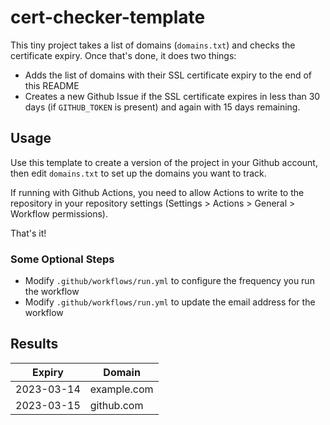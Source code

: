 # cert-checker-template

This tiny project takes a list of domains (`domains.txt`) and checks the certificate expiry. Once that's done, it does two things:

- Adds the list of domains with their SSL certificate expiry to the end of this README
- Creates a new Github Issue if the SSL certificate expires in less than 30 days (if `GITHUB_TOKEN` is present) and again with 15 days remaining.


## Usage

Use this template to create a version of the project in your Github account, then edit `domains.txt` to set up the domains you want to track.

If running with Github Actions, you need to allow Actions to write to the repository in your repository settings (Settings > Actions > General > Workflow permissions).

That's it!


### Some Optional Steps

- Modify `.github/workflows/run.yml` to configure the frequency you run the workflow
- Modify `.github/workflows/run.yml` to update the email address for the workflow

## Results

| Expiry    | Domain   |
|-----------|----------|
| 2023-03-14 | example.com |
| 2023-03-15 | github.com |
